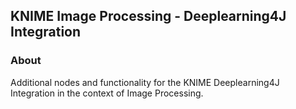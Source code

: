 KNIME Image Processing - Deeplearning4J Integration
--------------
### About
Additional nodes and functionality for the KNIME Deeplearning4J Integration in the context of Image Processing.
